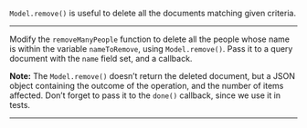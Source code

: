 <div class="challenge-instructions"><div><section id="description">
<p><code>Model.remove()</code> is useful to delete all the documents matching given criteria.</p>
</section></div><hr/><div><section id="instructions">
<p>Modify the <code>removeManyPeople</code> function to delete all the people whose name is within the variable <code>nameToRemove</code>, using <code>Model.remove()</code>. Pass it to a query document with the <code>name</code> field set, and a callback.</p>
<p><strong>Note:</strong> The <code>Model.remove()</code> doesn’t return the deleted document, but a JSON object containing the outcome of the operation, and the number of items affected. Don’t forget to pass it to the <code>done()</code> callback, since we use it in tests.</p>
</section></div><hr/></div>
